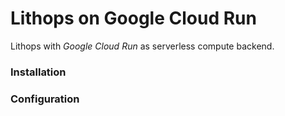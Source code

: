 # Lithops on Google Cloud Run

Lithops with *Google Cloud Run* as serverless compute backend.

### Installation

### Configuration
